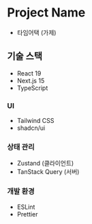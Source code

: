 # Project Name

- 타임어택 (가제)

## 기술 스택

- React 19
- Next.js 15
- TypeScript

### UI

- Tailwind CSS
- shadcn/ui

### 상태 관리

- Zustand (클라이언트)
- TanStack Query (서버)

### 개발 환경

- ESLint
- Prettier

<!-- test -->